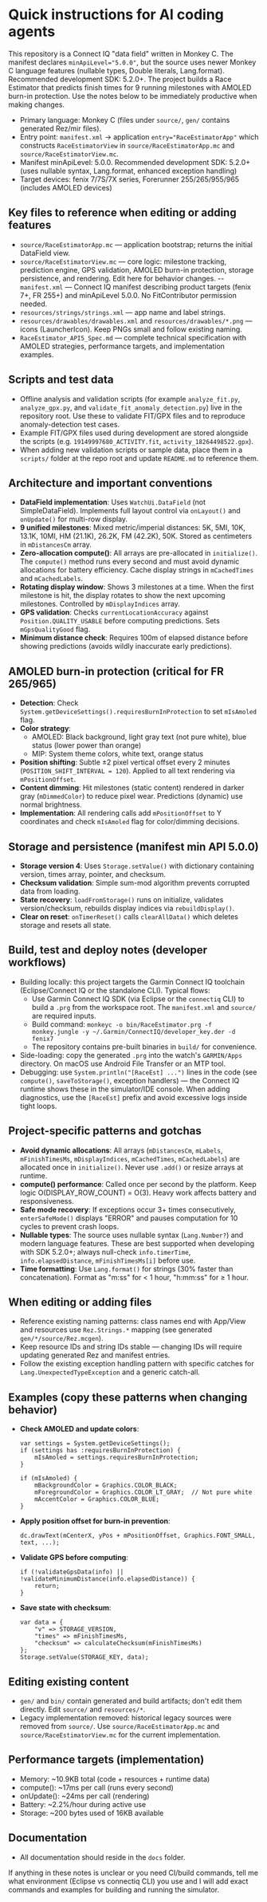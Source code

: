 <!-- Copilot / AI agent instructions for the Race Estimator repository -->

# Quick instructions for AI coding agents

This repository is a Connect IQ "data field" written in Monkey C. The manifest declares `minApiLevel="5.0.0"`, but the source uses newer Monkey C language features (nullable types, Double literals, Lang.format). Recommended development SDK: 5.2.0+. The project builds a Race Estimator that predicts finish times for 9 running milestones with AMOLED burn-in protection. Use the notes below to be immediately productive when making changes.

- Primary language: Monkey C (files under `source/`, `gen/` contains generated Rez/mir files).
- Entry point: `manifest.xml` -> application `entry="RaceEstimatorApp"` which constructs `RaceEstimatorView` in `source/RaceEstimatorApp.mc` and `source/RaceEstimatorView.mc`.
- Manifest minApiLevel: 5.0.0. Recommended development SDK: 5.2.0+ (uses nullable syntax, Lang.format, enhanced exception handling)
- Target devices: fenix 7/7S/7X series, Forerunner 255/265/955/965 (includes AMOLED devices)

## Key files to reference when editing or adding features

- `source/RaceEstimatorApp.mc` — application bootstrap; returns the initial DataField view.
- `source/RaceEstimatorView.mc` — core logic: milestone tracking, prediction engine, GPS validation, AMOLED burn-in protection, storage persistence, and rendering. Edit here for behavior changes.
  -- `manifest.xml` — Connect IQ manifest describing product targets (fenix 7+, FR 255+) and minApiLevel 5.0.0. No FitContributor permission needed.
- `resources/strings/strings.xml` — app name and label strings.
- `resources/drawables/drawables.xml` and `resources/drawables/*.png` — icons (LauncherIcon). Keep PNGs small and follow existing naming.
- `RaceEstimator_API5_Spec.md` — complete technical specification with AMOLED strategies, performance targets, and implementation examples.

## Scripts and test data

- Offline analysis and validation scripts (for example `analyze_fit.py`, `analyze_gpx.py`, and `validate_fit_anomaly_detection.py`) live in the repository root. Use these to validate FIT/GPX files and to reproduce anomaly-detection test cases.
- Example FIT/GPX files used during development are stored alongside the scripts (e.g. `19149997680_ACTIVITY.fit`, `activity_18264498522.gpx`).
- When adding new validation scripts or sample data, place them in a `scripts/` folder at the repo root and update `README.md` to reference them.

## Architecture and important conventions

- **DataField implementation**: Uses `WatchUi.DataField` (not SimpleDataField). Implements full layout control via `onLayout()` and `onUpdate()` for multi-row display.
- **9 unified milestones**: Mixed metric/imperial distances: 5K, 5MI, 10K, 13.1K, 10MI, HM (21.1K), 26.2K, FM (42.2K), 50K. Stored as centimeters in `mDistancesCm` array.
- **Zero-allocation compute()**: All arrays are pre-allocated in `initialize()`. The `compute()` method runs every second and must avoid dynamic allocations for battery efficiency. Cache display strings in `mCachedTimes` and `mCachedLabels`.
- **Rotating display window**: Shows 3 milestones at a time. When the first milestone is hit, the display rotates to show the next upcoming milestones. Controlled by `mDisplayIndices` array.
- **GPS validation**: Checks `currentLocationAccuracy` against `Position.QUALITY_USABLE` before computing predictions. Sets `mGpsQualityGood` flag.
- **Minimum distance check**: Requires 100m of elapsed distance before showing predictions (avoids wildly inaccurate early predictions).

## AMOLED burn-in protection (critical for FR 265/965)

- **Detection**: Check `System.getDeviceSettings().requiresBurnInProtection` to set `mIsAmoled` flag.
- **Color strategy**:
  - AMOLED: Black background, light gray text (not pure white), blue status (lower power than orange)
  - MIP: System theme colors, white text, orange status
- **Position shifting**: Subtle ±2 pixel vertical offset every 2 minutes (`POSITION_SHIFT_INTERVAL = 120`). Applied to all text rendering via `mPositionOffset`.
- **Content dimming**: Hit milestones (static content) rendered in darker gray (`mDimmedColor`) to reduce pixel wear. Predictions (dynamic) use normal brightness.
- **Implementation**: All rendering calls add `mPositionOffset` to Y coordinates and check `mIsAmoled` flag for color/dimming decisions.

## Storage and persistence (manifest min API 5.0.0)

- **Storage version 4**: Uses `Storage.setValue()` with dictionary containing version, times array, pointer, and checksum.
- **Checksum validation**: Simple sum-mod algorithm prevents corrupted data from loading.
- **State recovery**: `loadFromStorage()` runs on initialize, validates version/checksum, rebuilds display indices via `rebuildDisplay()`.
- **Clear on reset**: `onTimerReset()` calls `clearAllData()` which deletes storage and resets all state.

## Build, test and deploy notes (developer workflows)

- Building locally: this project targets the Garmin Connect IQ toolchain (Eclipse/Connect IQ or the standalone CLI). Typical flows:
  - Use Garmin Connect IQ SDK (via Eclipse or the `connectiq` CLI) to build a `.prg` from the workspace root. The `manifest.xml` and `source/` are required inputs.
  - Build command: `monkeyc -o bin/RaceEstimator.prg -f monkey.jungle -y ~/.Garmin/ConnectIQ/developer_key.der -d fenix7`
  - The repository contains pre-built binaries in `build/` for convenience.
- Side-loading: copy the generated `.prg` into the watch's `GARMIN/Apps` directory. On macOS use Android File Transfer or an MTP tool.
- Debugging: use `System.println("[RaceEst] ...")` lines in the code (see `compute()`, `saveToStorage()`, exception handlers) — the Connect IQ runtime shows these in the simulator/IDE console. When adding diagnostics, use the `[RaceEst]` prefix and avoid excessive logs inside tight loops.

## Project-specific patterns and gotchas

- **Avoid dynamic allocations**: All arrays (`mDistancesCm`, `mLabels`, `mFinishTimesMs`, `mDisplayIndices`, `mCachedTimes`, `mCachedLabels`) are allocated once in `initialize()`. Never use `.add()` or resize arrays at runtime.
- **compute() performance**: Called once per second by the platform. Keep logic O(DISPLAY_ROW_COUNT) = O(3). Heavy work affects battery and responsiveness.
- **Safe mode recovery**: If exceptions occur 3+ times consecutively, `enterSafeMode()` displays "ERROR" and pauses computation for 10 cycles to prevent crash loops.
- **Nullable types**: The source uses nullable syntax (`Lang.Number?`) and modern language features. These are best supported when developing with SDK 5.2.0+; always null-check `info.timerTime`, `info.elapsedDistance`, `mFinishTimesMs[i]` before use.
- **Time formatting**: Use `Lang.format()` for strings (30% faster than concatenation). Format as "m:ss" for < 1 hour, "h:mm:ss" for ≥ 1 hour.

## When editing or adding files

- Reference existing naming patterns: class names end with App/View and resources use `Rez.Strings.*` mapping (see generated `gen/*/source/Rez.mcgen`).
- Keep resource IDs and string IDs stable — changing IDs will require updating generated Rez and manifest entries.
- Follow the existing exception handling pattern with specific catches for `Lang.UnexpectedTypeException` and a generic catch-all.

## Examples (copy these patterns when changing behavior)

- **Check AMOLED and update colors**:

  ```monkeyc
  var settings = System.getDeviceSettings();
  if (settings has :requiresBurnInProtection) {
      mIsAmoled = settings.requiresBurnInProtection;
  }

  if (mIsAmoled) {
      mBackgroundColor = Graphics.COLOR_BLACK;
      mForegroundColor = Graphics.COLOR_LT_GRAY;  // Not pure white
      mAccentColor = Graphics.COLOR_BLUE;
  }
  ```

- **Apply position offset for burn-in prevention**:

  ```monkeyc
  dc.drawText(mCenterX, yPos + mPositionOffset, Graphics.FONT_SMALL, text, ...);
  ```

- **Validate GPS before computing**:

  ```monkeyc
  if (!validateGpsData(info) || !validateMinimumDistance(info.elapsedDistance)) {
      return;
  }
  ```

- **Save state with checksum**:

  ```monkeyc
  var data = {
      "v" => STORAGE_VERSION,
      "times" => mFinishTimesMs,
      "checksum" => calculateChecksum(mFinishTimesMs)
  };
  Storage.setValue(STORAGE_KEY, data);
  ```

## Editing existing content

- `gen/` and `bin/` contain generated and build artifacts; don't edit them directly. Edit `source/` and `resources/*`.
- Legacy implementation removed: historical legacy sources were removed from `source/`. Use `source/RaceEstimatorApp.mc` and `source/RaceEstimatorView.mc` for the current implementation.

## Performance targets (implementation)

- Memory: ~10.9KB total (code + resources + runtime data)
- compute(): ~17ms per call (runs every second)
- onUpdate(): ~24ms per call (rendering)
- Battery: ~2.2%/hour during active use
- Storage: ~200 bytes used of 16KB available

## Documentation

- All documentation should reside in the `docs` folder.

If anything in these notes is unclear or you need CI/build commands, tell me what environment (Eclipse vs connectiq CLI) you use and I will add exact commands and examples for building and running the simulator.
